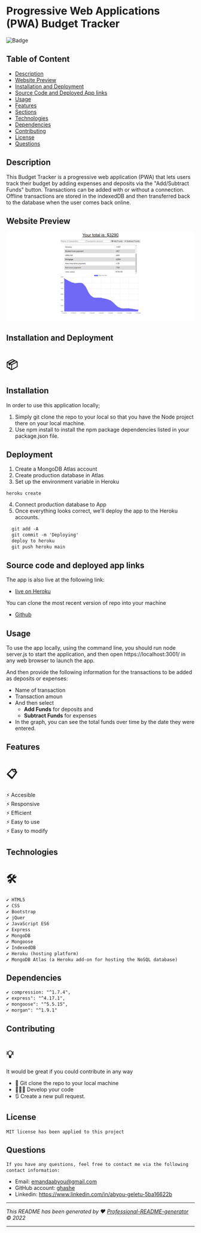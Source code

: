 # Progressive Web Applications (PWA) Budget Tracker

![Badge](https://img.shields.io/badge/License-MIT-blue.svg)

## Table of Content

- [Description](#description)
- [Website Preview](#website-preview)
- [Installation and Deployment](#installation-and-deployment)
- [Source Code and Deployed App links](#source-code-and-deployed-app-links)
- [Usage](#usage)
- [Features](#features)
- [Sections](#sections)
- [Technologies](#technologies)
- [Dependencies](#dependencies)
- [Contributing](#contributing)
- [License](#license)
- [Questions](#questions)

## Description

This Budget Tracker is a progressive web application (PWA) that lets users track their budget by adding expenses and deposits via the "Add/Subtract Funds" button. Transactions can be added with or without a connection. Offline transactions are stored in the indexedDB and then transferred back to the database when the user comes back online.

## Website Preview

![alt text](./assets/images/budget-tracker.png)

## Installation and Deployment

# 📦

## Installation

In order to use this application locally;

1. Simply git clone the repo to your local so that you have the Node project there on your local machine.
2. Use npm install to install the npm package dependencies listed in your package.json file.

## Deployment

1. Create a MongoDB Atlas account
2. Create production database in Atlas
3. Set up the environment variable in Heroku

```
heroku create
```

4. Connect production database to App
5. Once everything looks correct, we'll deploy the app to the Heroku accounts.

```
  git add -A
  git commit -m 'Deploying'
  deploy to heroku
  git push heroku main
```

## Source code and deployed app links

The app is also live at the following link:

- [live on Heroku](https://lit-mountain-19685.herokuapp.com/)

You can clone the most recent version of repo into your machine

- [Github](https://github.com/ghashe/progressive-web-applications-budget-tracker)

## Usage

To use the app locally, using the command line, you should run node server.js to start the application, and then open https://localhost:3001/ in any web browser to launch the app.

And then provide the following information for the transactions to be added as deposits or expenses:

- Name of transaction
- Transaction amoun
- And then select
  - **Add Funds** for deposits and
  - **Subtract Funds** for expenses
- In the graph, you can see the total funds over time by the date they were entered.

## Features

# 📋

⚡️ Accesible  
⚡️ Responsive  
⚡️ Efficient  
⚡️ Easy to use  
⚡️ Easy to modify

## Technologies

# 🛠️

    ✔️ HTML5
    ✔️ CSS
    ✔️ Bootstrap
    ✔️ jQuer
    ✔️ JavaScript ES6
    ✔️ Express
    ✔️ MongoDB
    ✔️ Mongoose
    ✔️ IndexedDB
    ✔️ Heroku (hosting platform)
    ✔️ MongoDB Atlas (a Heroku add-on for hosting the NoSQL database)

## Dependencies

    ✔️ compression: "^1.7.4",
    ✔️ express": "^4.17.1",
    ✔️ mongoose": "^5.5.15",
    ✔️ morgan": "^1.9.1"

## Contributing

# 💡

It would be great if you could contribute in any way

- 👯 Git clone the repo to your local machine
- 🔨🔨🔨 Develop your code
- 🔃 Create a new pull request.

## License

    MIT license has been applied to this project

## Questions

    If you have any questions, feel free to contact me via the following contact information:

- Email: emandaabyou@gmail.com
- GitHub account: [ghashe](https://github.com/ghashe)
- Linkedin: https://www.linkedin.com/in/abyou-geletu-5ba16622b

---

_This README has been generated by ❤ [Professional-README-generator](https://github.com/ghashe/professional-README-generator) © 2022_

---
